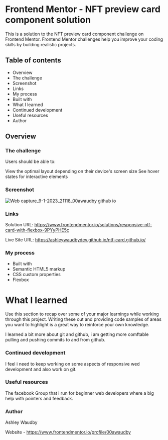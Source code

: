 # Frontend Mentor - NFT preview card component solution
This is a solution to the NFT preview card component challenge on Frontend Mentor. Frontend Mentor challenges help you improve your coding skills by building realistic projects.

## Table of contents
- Overview
- The challenge
- Screenshot
- Links
- My process
- Built with
- What I learned
- Continued development
- Useful resources
- Author


## Overview

### The challenge
Users should be able to:

View the optimal layout depending on their device's screen size
See hover states for interactive elements

### Screenshot
![Web capture_9-1-2023_21118_00awaudby github io](https://user-images.githubusercontent.com/84845712/211231394-13330df7-4ee0-454e-acce-aff2ff169936.jpeg)

### Links
Solution URL: https://www.frontendmentor.io/solutions/responsive-ntf-card-with-flexbox-9PYyPHE5c

Live Site URL: https://ashleywaudbydev.github.io/ntf-card.github.io/

### My process
- Built with
- Semantic HTML5 markup
- CSS custom properties
- Flexbox

# What I learned
Use this section to recap over some of your major learnings while working through this project. Writing these out and providing code samples of areas you want to highlight is a great way to reinforce your own knowledge.

I learned a bit more about git and github, i am getting more comftable pulling and pushing commits to and from github.

### Continued development
I feel i need to keep working on some aspects of responsive wed development and also work on git.

### Useful resources
The facebook Group that i run for beginner web developers where a big help with pointers and feedback.

### Author
Ashley Waudby

Website - https://www.frontendmentor.io/profile/00awaudby







